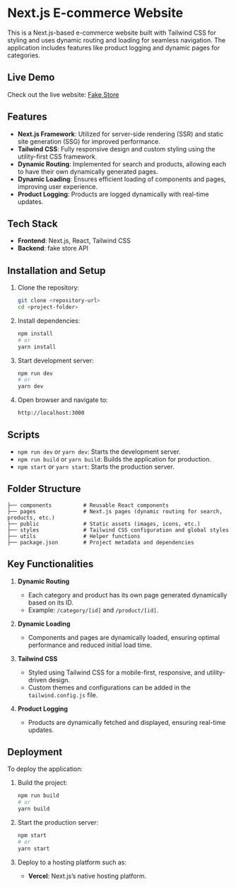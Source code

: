 # Next.js E-commerce Website

This is a Next.js-based e-commerce website built with Tailwind CSS for styling and uses dynamic routing and loading for seamless navigation. The application includes features like product logging and dynamic pages for categories.

## Live Demo

Check out the live website: [Fake Store](https://fakeee-store-inky.vercel.app/products)

## Features

- **Next.js Framework**: Utilized for server-side rendering (SSR) and static site generation (SSG) for improved performance.
- **Tailwind CSS**: Fully responsive design and custom styling using the utility-first CSS framework.
- **Dynamic Routing**: Implemented for search and products, allowing each to have their own dynamically generated pages.
- **Dynamic Loading**: Ensures efficient loading of components and pages, improving user experience.
- **Product Logging**: Products are logged dynamically with real-time updates.

## Tech Stack

- **Frontend**: Next.js, React, Tailwind CSS
- **Backend**: fake store API

## Installation and Setup

1. Clone the repository:
   ```bash
   git clone <repository-url>
   cd <project-folder>
   ```

2. Install dependencies:
   ```bash
   npm install
   # or
   yarn install
   ```

3. Start development server:
   ```bash
   npm run dev
   # or
   yarn dev
   ```

4. Open browser and navigate to:
   ```
   http://localhost:3000
   ```

## Scripts

- `npm run dev` or `yarn dev`: Starts the development server.
- `npm run build` or `yarn build`: Builds the application for production.
- `npm start` or `yarn start`: Starts the production server.

## Folder Structure

```plaintext
├── components          # Reusable React components
├── pages               # Next.js pages (dynamic routing for search, products, etc.)
├── public              # Static assets (images, icons, etc.)
├── styles              # Tailwind CSS configuration and global styles
├── utils               # Helper functions
├── package.json        # Project metadata and dependencies
```

## Key Functionalities

1. **Dynamic Routing**
   - Each category and product has its own page generated dynamically based on its ID.
   - Example: `/category/[id]` and `/product/[id]`.

2. **Dynamic Loading**
   - Components and pages are dynamically loaded, ensuring optimal performance and reduced initial load time.

3. **Tailwind CSS**
   - Styled using Tailwind CSS for a mobile-first, responsive, and utility-driven design.
   - Custom themes and configurations can be added in the `tailwind.config.js` file.

4. **Product Logging**
   - Products are dynamically fetched and displayed, ensuring real-time updates.

## Deployment

To deploy the application:

1. Build the project:
   ```bash
   npm run build
   # or
   yarn build
   ```

2. Start the production server:
   ```bash
   npm start
   # or
   yarn start
   ```

3. Deploy to a hosting platform such as:
   - **Vercel**: Next.js’s native hosting platform.




